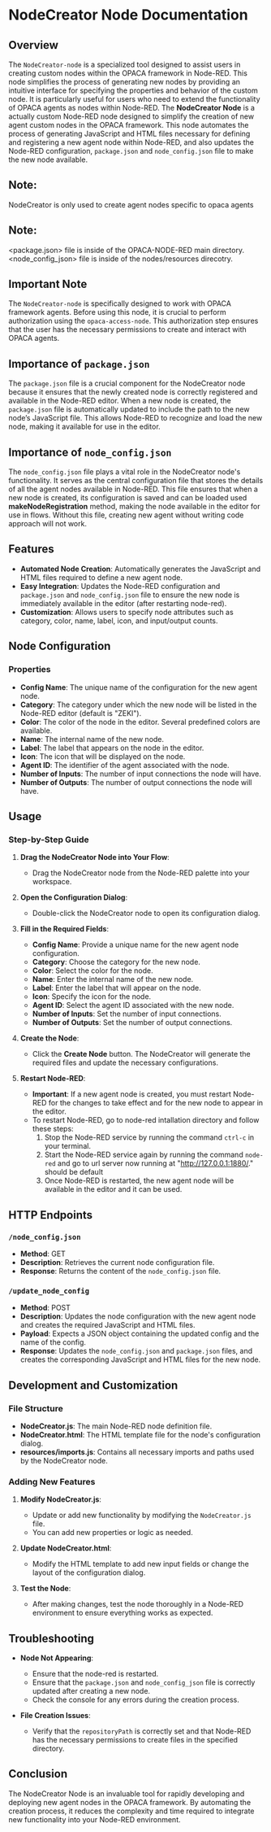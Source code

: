 
# NodeCreator Node Documentation

## Overview

The `NodeCreator-node` is a specialized tool designed to assist users in creating custom nodes within the OPACA framework in Node-RED. This node simplifies the process of generating new nodes by providing an intuitive interface for specifying the properties and behavior of the custom node. It is particularly useful for users who need to extend the functionality of OPACA agents as nodes within Node-RED.
The **NodeCreator Node** is a actually custom Node-RED node designed to simplify the creation of new agent custom nodes in the OPACA framework. This node automates the process of generating JavaScript and HTML files necessary for defining and registering a new agent node within Node-RED, and also updates the Node-RED configuration, `package.json` and `node_config.json` file to make the new node available.

## Note:
   NodeCreator is only used to create agent nodes specific to opaca agents

## Note:
   <package.json> file is inside of the OPACA-NODE-RED main directory.
   <node_config_json> file is inside of the nodes/resources direcotry.

## Important Note
The `NodeCreator-node` is specifically designed to work with OPACA framework agents. Before using this node, it is crucial to perform authorization using the `opaca-access-node`. This authorization step ensures that the user has the necessary permissions to create and interact with OPACA agents.


## Importance of `package.json`

The `package.json` file is a crucial component for the NodeCreator node because it ensures that the newly created node is correctly registered and available in the Node-RED editor. When a new node is created, the `package.json` file is automatically updated to include the path to the new node’s JavaScript file. This allows Node-RED to recognize and load the new node, making it available for use in the editor.

## Importance of `node_config.json`

The `node_config.json` file plays a vital role in the NodeCreator node's functionality. It serves as the central configuration file that stores the details of all the agent nodes available in Node-RED. This file ensures that when a new node is created, its configuration is saved and can be loaded used **makeNodeRegistration** method, making the node available in the editor for use in flows. Without this file, creating new agent without writing code approach will not work. 



## Features

- **Automated Node Creation**: Automatically generates the JavaScript and HTML files required to define a new agent node.
- **Easy Integration**: Updates the Node-RED configuration and `package.json` and `node_config.json` file to ensure the new node is immediately available in the editor (after restarting node-red).
- **Customization**: Allows users to specify node attributes such as category, color, name, label, icon, and input/output counts.

## Node Configuration

### Properties

- **Config Name**: The unique name of the configuration for the new agent node.
- **Category**: The category under which the new node will be listed in the Node-RED editor (default is "ZEKI").
- **Color**: The color of the node in the editor. Several predefined colors are available.
- **Name**: The internal name of the new node.
- **Label**: The label that appears on the node in the editor.
- **Icon**: The icon that will be displayed on the node.
- **Agent ID**: The identifier of the agent associated with the node.
- **Number of Inputs**: The number of input connections the node will have.
- **Number of Outputs**: The number of output connections the node will have.

## Usage

### Step-by-Step Guide

1. **Drag the NodeCreator Node into Your Flow**:
   - Drag the NodeCreator node from the Node-RED palette into your workspace.

2. **Open the Configuration Dialog**:
   - Double-click the NodeCreator node to open its configuration dialog.

3. **Fill in the Required Fields**:
   - **Config Name**: Provide a unique name for the new agent node configuration.
   - **Category**: Choose the category for the new node.
   - **Color**: Select the color for the node.
   - **Name**: Enter the internal name of the new node.
   - **Label**: Enter the label that will appear on the node.
   - **Icon**: Specify the icon for the node.
   - **Agent ID**: Select the agent ID associated with the new node.
   - **Number of Inputs**: Set the number of input connections.
   - **Number of Outputs**: Set the number of output connections.

4. **Create the Node**:
   - Click the **Create Node** button. The NodeCreator will generate the required files and update the necessary configurations.

5. **Restart Node-RED**:
   - **Important**: If a new agent node is created, you must restart Node-RED for the changes to take effect and for the new node to appear in the editor.
   - To restart Node-RED, go to node-red intallation directory and follow these steps:
     1. Stop the Node-RED service by running the command `ctrl-c` in your terminal.
     2. Start the Node-RED service again by running the command `node-red` and go to url server now running at "http://127.0.0.1:1880/." should be default
     3. Once Node-RED is restarted, the new agent node will be available in the editor and it can be used.

## HTTP Endpoints

### `/node_config.json`

- **Method**: GET
- **Description**: Retrieves the current node configuration file.
- **Response**: Returns the content of the `node_config.json` file.

### `/update_node_config`

- **Method**: POST
- **Description**: Updates the node configuration with the new agent node and creates the required JavaScript and HTML files.
- **Payload**: Expects a JSON object containing the updated config and the name of the config.
- **Response**: Updates the `node_config.json` and `package.json` files, and creates the corresponding JavaScript and HTML files for the new node.

## Development and Customization

### File Structure

- **NodeCreator.js**: The main Node-RED node definition file.
- **NodeCreator.html**: The HTML template file for the node's configuration dialog.
- **resources/imports.js**: Contains all necessary imports and paths used by the NodeCreator node.

### Adding New Features

1. **Modify NodeCreator.js**:
   - Update or add new functionality by modifying the `NodeCreator.js` file.
   - You can add new properties or logic as needed.

2. **Update NodeCreator.html**:
   - Modify the HTML template to add new input fields or change the layout of the configuration dialog.

3. **Test the Node**:
   - After making changes, test the node thoroughly in a Node-RED environment to ensure everything works as expected.

## Troubleshooting

- **Node Not Appearing**:
   - Ensure that the node-red is restarted.
   - Ensure that the `package.json` and `node_config_json` file is correctly updated after creating a new node.
   - Check the console for any errors during the creation process.

- **File Creation Issues**:
   - Verify that the `repositoryPath` is correctly set and that Node-RED has the necessary permissions to create files in the specified directory.

## Conclusion

The NodeCreator Node is an invaluable tool for rapidly developing and deploying new agent nodes in the OPACA framework. By automating the creation process, it reduces the complexity and time required to integrate new functionality into your Node-RED environment.
